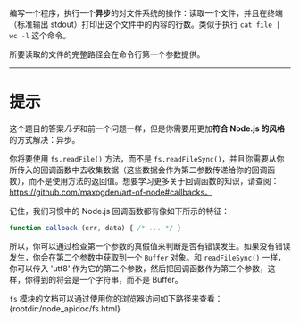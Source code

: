 编写一个程序，执行一个**异步**的对文件系统的操作：读取一个文件，并且在终端（标准输出 stdout）打印出这个文件中的内容的行数。类似于执行 `cat file | wc -l` 这个命令。

所要读取的文件的完整路径会在命令行第一个参数提供。

----------------------------------------------------------------------
# 提示

这个题目的答案*几乎*和前一个问题一样，但是你需要用更加**符合 Node.js 的风格**的方式解决：异步。

你将要使用 `fs.readFile()` 方法，而不是 `fs.readFileSync()`，并且你需要从你所传入的回调函数中去收集数据（这些数据会作为第二参数传递给你的回调函数），而不是使用方法的返回值。想要学习更多关于回调函数的知识，请查阅：https://github.com/maxogden/art-of-node#callbacks。

记住，我们习惯中的 Node.js 回调函数都有像如下所示的特征：

```js
function callback (err, data) { /* ... */ }
```

所以，你可以通过检查第一个参数的真假值来判断是否有错误发生。如果没有错误发生，你会在第二个参数中获取到一个 `Buffer` 对象。和 `readFileSync()` 一样，你可以传入 'utf8' 作为它的第二个参数，然后把回调函数作为第三个参数，这样，你得到的将会是一个字符串，而不是 Buffer。

`fs` 模块的文档可以通过使用你的浏览器访问如下路径来查看：
  {rootdir:/node_apidoc/fs.html}
